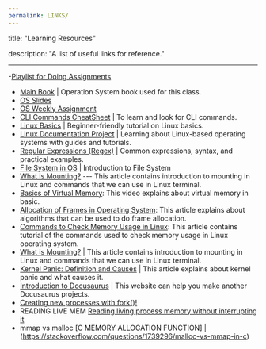 ```yaml
---
permalink: LINKS/
---
```


title: "Learning Resources"

description: "A list of useful links for reference."

---

-[Playlist for Doing Assignments](https://open.spotify.com/playlist/3Sw3fNrFOBRbFV6W3Yhdqm?si=GeQBnFJQQPOcgY9ByAht1Q)

- [Main Book](https://www.amazon.com/Operating-System-Concepts-Abraham-Silberschatz/dp/111980036X) | Operation System book used for this class.
- [OS Slides](https://docos.vlsm.org/)
- [OS Weekly Assignment](https://demos.vlsm.org/)
- [CLI Commands CheatSheet](https://cheatography.com/davechild/cheat-sheets/linux-command-line/) | To learn and look for CLI commands.
- [Linux Basics](https://youtu.be/CpTfQ-q6MPU) | Beginner-friendly tutorial on Linux basics.
- [Linux Documentation Project](https://www.tldp.org/) | Learning about Linux-based operating systems with guides and tutorials.
- [Regular Expressions (Regex)](https://www.youtube.com/watch?v=bgBWp9EIlMM) | Common expressions, syntax, and practical examples.
- [File System in OS](https://www.geeksforgeeks.org/file-systems-in-operating-system/) | Introduction to File System
- [What is Mounting?](https://unix.stackexchange.com/questions/3192/what-is-meant-by-mounting-a-device-in-linux) --- This article contains introduction to mounting in Linux and commands that we can use in Linux terminal.
- [Basics of Virtual Memory](https://youtu.be/8yO2FBBfaB0?si=um1DuvlOIVSZphpG): This video explains about virtual memory in basic.
- [Allocation of Frames in Operating System](https://www.geeksforgeeks.org/operating-system-allocation-frames/): This article explains about algorithms that can be used to do frame allocation.
- [Commands to Check Memory Usage in Linux](https://phoenixnap.com/kb/linux-commands-check-memory-usage): This article contains tutorial of the commands used to check memory usage in Linux operating system.
- [What is Mounting?](https://unix.stackexchange.com/questions/3192/what-is-meant-by-mounting-a-device-in-linux) | This article contains introduction to mounting in Linux and commands that we can use in Linux terminal.
- [Kernel Panic: Definition and Causes](https://medium.com/@redswitches/kernel-panic-definition-and-causes-9237ab9d2170) | This article explains about kernel panic and what causes it.
- [Introduction to Docusaurus](https://docusaurus.io/docs#:~:text=Docusaurus%20is%20built%20with%20high,providing%20your%20own%20React%20components) | This website can help you make another Docusaurus projects.
- [Creating new processes with fork()!](https://youtu.be/ss1-REMJ9GA?si=KP-0zWE1SopTCGsX)
- READING LIVE MEM [Reading living process memory without interrupting it](https://stackoverflow.com/questions/12977179/reading-living-process-memory-without-interrupting-it)
- mmap vs malloc [C MEMORY ALLOCATION FUNCTION] | (https://stackoverflow.com/questions/1739296/malloc-vs-mmap-in-c)
